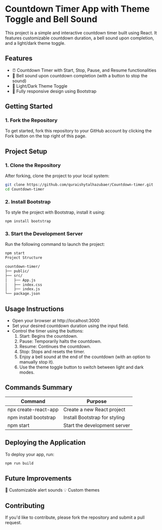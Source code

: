 # Countdown Timer App with Theme Toggle and Bell Sound

This project is a simple and interactive countdown timer built using React. It features customizable countdown duration, a bell sound upon completion, and a light/dark theme toggle.

## Features
- ⏰ Countdown Timer with Start, Stop, Pause, and Resume functionalities
- 🔔 Bell sound upon countdown completion (with a button to stop the sound)
- 🌙 Light/Dark Theme Toggle
- 📱 Fully responsive design using Bootstrap


## Getting Started
### 1. Fork the Repository
To get started, fork this repository to your GitHub account by clicking the Fork button on the top right of this page.


## Project Setup

### 1. Clone the Repository
After forking, clone the project to your local system:

```bash
git clone https://github.com/quraishytalhazubaer/Countdown-timer.git
cd Countdown-timer
```

### 2. Install Bootstrap
To style the project with Bootstrap, install it using:

```bash
npm install bootstrap
```

### 3. Start the Development Server
Run the following command to launch the project:

```bash
npm start
Project Structure
```

```bash
countdown-timer/
├── public/
├── src/
│   ├── App.js
│   ├── index.css
│   ├── index.js
└── package.json
```

## Usage Instructions
- Open your browser at http://localhost:3000
- Set your desired countdown duration using the input field.
- Control the timer using the buttons:
  1. Start: Begins the countdown.
  2. Pause: Temporarily halts the countdown.
  3. Resume: Continues the countdown.
  4. Stop: Stops and resets the timer.
  5. Enjoy a bell sound at the end of the countdown (with an option to manually stop it).
  6. Use the theme toggle button to switch between light and dark modes.

## Commands Summary
| Command	            | Purpose                        |
|-----------------------|--------------------------------|
| npx create-react-app	| Create a new React project     |
| npm install bootstrap	| Install Bootstrap for styling  |
| npm start	            | Start the development server   |


## Deploying the Application
To deploy your app, run:
```bash
npm run build
```
## Future Improvements
🔧 Customizable alert sounds
💡 Custom themes

## Contributing
If you'd like to contribute, please fork the repository and submit a pull request.